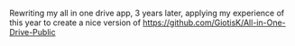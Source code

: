 Rewriting my all in one drive app, 3 years later, applying my experience of this year to create a nice version of https://github.com/GiotisK/All-in-One-Drive-Public
